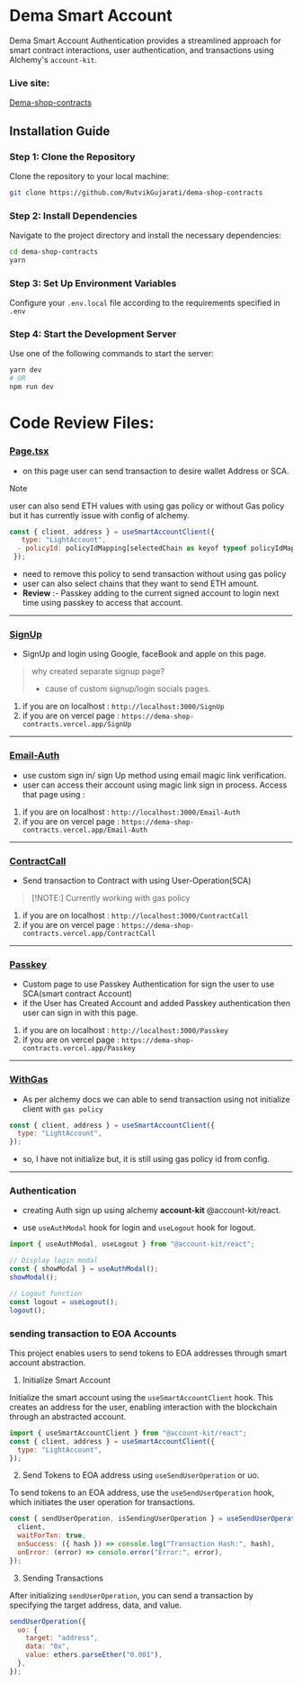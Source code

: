 # Dema Smart Account

Dema Smart Account Authentication provides a streamlined approach for smart contract interactions, user authentication, and transactions using Alchemy's `account-kit`.

### Live site:

[Dema-shop-contracts](https://dema-shop-contracts.vercel.app/)

## Installation Guide

### Step 1: Clone the Repository

Clone the repository to your local machine:

```bash
git clone https://github.com/RutvikGujarati/dema-shop-contracts

```

### Step 2: Install Dependencies

Navigate to the project directory and install the necessary dependencies:

```bash
cd dema-shop-contracts
yarn
```

### Step 3: Set Up Environment Variables

Configure your `.env.local` file according to the requirements specified in `.env`

### Step 4: Start the Development Server

Use one of the following commands to start the server:

```bash
yarn dev
# OR
npm run dev
```

# Code Review Files:

### [Page.tsx](https://github.com/RutvikGujarati/dema-shop-contracts/blob/main/app/page.tsx)

- on this page user can send transaction to desire wallet Address or SCA.

> [!NOTE]
> user can also send ETH values with using gas policy or without Gas policy but it has currently issue with config of alchemy.

```javascript
const { client, address } = useSmartAccountClient({
   type: "LightAccount",
  - policyId: policyIdMapping[selectedChain as keyof typeof policyIdMapping]
 });
```

- need to remove this policy to send transaction without using gas policy
- user can also select chains that they want to send ETH amount.
- **Review** :- Passkey adding to the current signed account to login next time using passkey to access that account.

---

### [SignUp](https://github.com/RutvikGujarati/dema-shop-contracts/blob/main/app/SignUp/page.tsx)

- SignUp and login using Google, faceBook and apple on this page.

> why created separate signup page?
>
> - cause of custom signup/login socials pages.

1. if you are on localhost : `http://localhost:3000/SignUp`
2. if you are on vercel page : `https://dema-shop-contracts.vercel.app/SignUp`

---

### [Email-Auth](https://github.com/RutvikGujarati/dema-shop-contracts/blob/main/app/Email-Auth/page.tsx)

- use custom sign in/ sign Up method using email magic link verification.
- user can access their account using magic link sign in process.
  Access that page using :

1. if you are on localhost : `http://localhost:3000/Email-Auth`
2. if you are on vercel page : `https://dema-shop-contracts.vercel.app/Email-Auth`

---

### [ContractCall](https://github.com/RutvikGujarati/dema-shop-contracts/blob/main/app/ContractCall/page.tsx)

- Send transaction to Contract with using User-Operation(SCA)
> [!NOTE:]
> Currently working with gas policy

1. if you are on localhost : `http://localhost:3000/ContractCall`
2. if you are on vercel page : `https://dema-shop-contracts.vercel.app/ContractCall`

---

### [Passkey](https://github.com/RutvikGujarati/dema-shop-contracts/blob/main/app/Passkey/page.tsx)

- Custom page to use Passkey Authentication for sign the user to use SCA(smart contract Account)
- if the User has Created Account and added Passkey authentication then user can sign in with this page.

1. if you are on localhost : `http://localhost:3000/Passkey`
2. if you are on vercel page : `https://dema-shop-contracts.vercel.app/Passkey`

---

### [WithGas](https://github.com/RutvikGujarati/dema-shop-contracts/blob/main/app/WithGas/page.tsx)

- As per alchemy docs we can able to send transaction using not initialize client with `gas policy`

```javascript
const { client, address } = useSmartAccountClient({
  type: "LightAccount",
});
```
- so, I have not initialize but, it is still using gas policy id from config.

---

### Authentication

- creating Auth sign up using alchemy **account-kit** @account-kit/react.

- use `useAuthModal` hook for login and `useLogout` hook for logout.

```javascript
import { useAuthModal, useLogout } from "@account-kit/react";

// Display login modal
const { showModal } = useAuthModal();
showModal();

// Logout function
const logout = useLogout();
logout();
```

### sending transaction to EOA Accounts

This project enables users to send tokens to EOA addresses through smart account abstraction.

1. Initialize Smart Account

Initialize the smart account using the `useSmartAccountClient` hook. This creates an address for the user, enabling interaction with the blockchain through an abstracted account.

```javascript
import { useSmartAccountClient } from "@account-kit/react";
const { client, address } = useSmartAccountClient({
  type: "LightAccount",
});
```

2. Send Tokens to EOA address using `useSendUserOperation` or uo.

To send tokens to an EOA address, use the `useSendUserOperation` hook, which initiates the user operation for transactions.

```javascript
const { sendUserOperation, isSendingUserOperation } = useSendUserOperation({
  client,
  waitForTxn: true,
  onSuccess: ({ hash }) => console.log("Transaction Hash:", hash),
  onError: (error) => console.error("Error:", error),
});
```

3. Sending Transactions

After initializing `sendUserOperation`, you can send a transaction by specifying the target address, data, and value.

```javascript
sendUserOperation({
  uo: {
    target: "address",
    data: "0x",
    value: ethers.parseEther("0.001"),
  },
});
```
